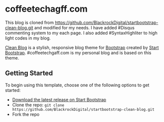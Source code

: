 # coffeetechagff.com
This blog is cloned from https://github.com/BlackrockDigital/startbootstrap-clean-blog.git and modified for my needs. I have added #Disqus commenting system to my each page. I also added #SyntaxHighliter to high light codes in my blog.

[Clean Blog](http://startbootstrap.com/template-overviews/clean-blog/) is a stylish, responsive blog theme for [Bootstrap](http://getbootstrap.com/) created by [Start Bootstrap](http://startbootstrap.com/). #coffeetechgaff.com is my personal blog and is based on this theme. 

## Getting Started
To begin using this template, choose one of the following options to get started:
* [Download the latest release on Start Bootstrap](http://startbootstrap.com/template-overviews/clean-blog/)
* Clone the repo: `git clone https://github.com/BlackrockDigital/startbootstrap-clean-blog.git`
* Fork the repo
